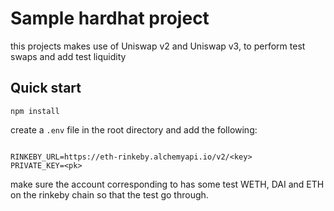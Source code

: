 # Sample hardhat project

this projects makes use of Uniswap v2 and Uniswap v3, to perform test swaps and add test liquidity

## Quick start

```shell
npm install
```

create a `.env` file in the root directory and add the following:

```shell

RINKEBY_URL=https://eth-rinkeby.alchemyapi.io/v2/<key>
PRIVATE_KEY=<pk>
```

make sure the account corresponding to <pk> has some test WETH, DAI and ETH on the rinkeby chain so that the test go through.
